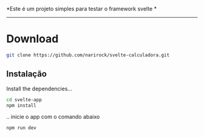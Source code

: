 *Este é um projeto simples para testar o framework svelte *

---

# Download

```bash
git clone https://github.com/narirock/svelte-calculadora.git
```

## Instalação 

Install the dependencies...

```bash
cd svelte-app
npm install
```

.. inicie o app com o comando abaixo

```bash
npm run dev
```